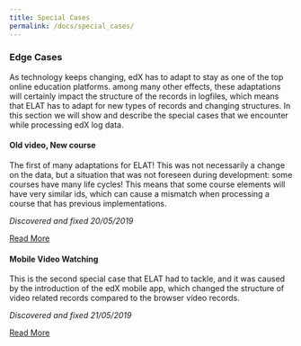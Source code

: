 ```yaml
---
title: Special Cases
permalink: /docs/special_cases/
---
```


### Edge Cases
As technology keeps changing, edX has to adapt to stay as one of the top online education platforms.
among many other effects, these adaptations will certainly impact the structure of the records in logfiles,
which means that ELAT has to adapt for new types of records and changing structures.
In this section we will show and describe the special cases that we encounter while processing edX log data.

#### Old video, New course
The first of many adaptations for ELAT! This was not necessarily a change on the data, but a situation that 
was not foreseen during development: some courses have many life cycles! This means that some course elements
will have very similar ids, which can cause a mismatch when processing a course that has previous implementations.

*Discovered and fixed 20/05/2019*

[Read More](/ELAT/blog/2019/05/20/id_mismatch/)

#### Mobile Video Watching
This is the second special case that ELAT had to tackle, and it was caused by the introduction of the edX mobile
app, which changed the structure of video related records compared to the browser video records.

*Discovered and fixed 21/05/2019*

[Read More](/ELAT/blog/2019/05/21/mobile_video/)
